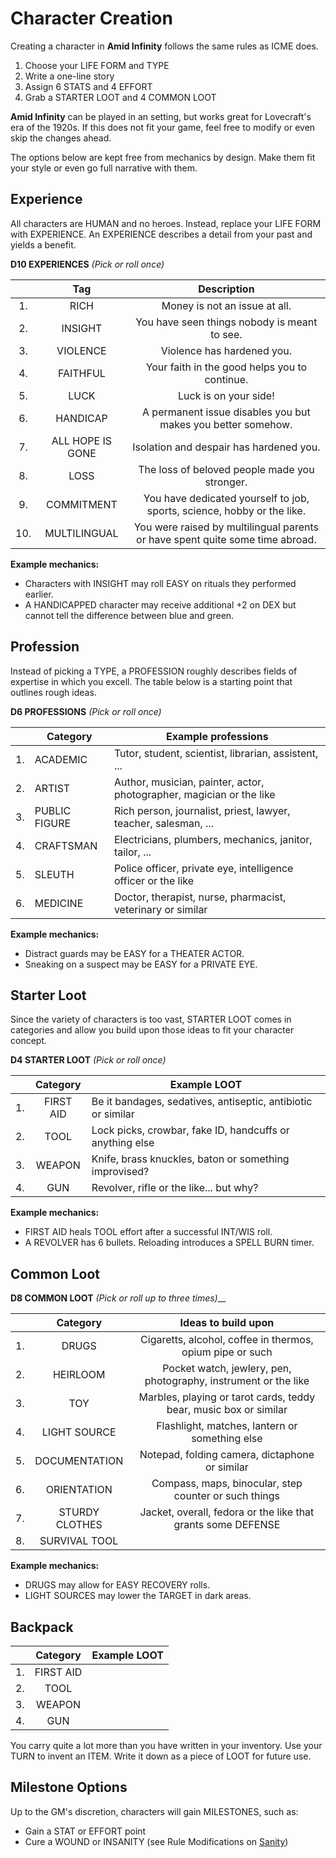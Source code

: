 # Character Creation

Creating a character in **Amid Infinity** follows the same rules as ICME does.

1. Choose your LIFE FORM and TYPE
2. Write a one-line story
3. Assign 6 STATS and 4 EFFORT
4. Grab a STARTER LOOT and 4 COMMON LOOT

**Amid Infinity** can be played in an setting, but works great for Lovecraft's era of the 1920s. If this does not fit 
your game, feel free to modify or even skip the changes ahead.

The options below are kept free from mechanics by design. Make them fit your style or even go full narrative with them.

## Experience

All characters are HUMAN and no heroes. Instead, replace your LIFE FORM with EXPERIENCE. An EXPERIENCE describes a 
detail from your past and yields a benefit.

**D10 EXPERIENCES** _(Pick or roll once)_

|     |       Tag        |                                  Description                                  |
|:---:|:----------------:|:-----------------------------------------------------------------------------:|
| 1.  |       RICH       |                         Money is not an issue at all.                         |
| 2.  |     INSIGHT      |                 You have seen things nobody is meant to see.                  |
| 3.  |     VIOLENCE     |                          Violence has hardened you.                           |
| 4.  |     FAITHFUL     |                 Your faith in the good helps you to continue.                 |
| 5.  |       LUCK       |                             Luck is on your side!                             |
| 6.  |     HANDICAP     |         A permanent issue disables you but makes you better somehow.          |
| 7.  | ALL HOPE IS GONE |                    Isolation and despair has hardened you.                    |
| 8.  |       LOSS       |                 The loss of beloved people made you stronger.                 |
| 9.  |    COMMITMENT    |    You have dedicated yourself to job, sports, science, hobby or the like.    |
| 10. |   MULTILINGUAL   | You were raised by multilingual parents or have spent quite some time abroad. |

**Example mechanics:**

- Characters with INSIGHT may roll EASY on rituals they performed earlier.
- A HANDICAPPED character may receive additional +2 on DEX but cannot tell the difference between blue and green.

## Profession

Instead of picking a TYPE, a PROFESSION roughly describes fields of expertise in which you excell. The table below is 
a starting point that outlines rough ideas.

**D6 PROFESSIONS** _(Pick or roll once)_

|     | Category      | Example professions                                                  |
|:---:|---------------|----------------------------------------------------------------------|
| 1.  | ACADEMIC      | Tutor, student, scientist, librarian, assistent, ...                 |
| 2.  | ARTIST        | Author, musician, painter, actor, photographer, magician or the like |
| 3.  | PUBLIC FIGURE | Rich person, journalist, priest, lawyer, teacher, salesman, ...      |
| 4.  | CRAFTSMAN     | Electricians, plumbers, mechanics, janitor, tailor, ...              |
| 5.  | SLEUTH        | Police officer, private eye, intelligence officer or the like        |
| 6.  | MEDICINE      | Doctor, therapist, nurse, pharmacist, veterinary or similar          |

**Example mechanics:**

- Distract guards may be EASY for a THEATER ACTOR.
- Sneaking on a suspect may be EASY for a PRIVATE EYE.

## Starter Loot

Since the variety of characters is too vast, STARTER LOOT comes in categories and allow you build upon those ideas to 
fit your character concept.

**D4 STARTER LOOT** _(Pick or roll once)_

|     | Category  | Example LOOT                                                 |
|:---:|:---------:|--------------------------------------------------------------|
| 1.  | FIRST AID | Be it bandages, sedatives, antiseptic, antibiotic or similar |
| 2.  |   TOOL    | Lock picks, crowbar, fake ID, handcuffs or anything else     |
| 3.  |  WEAPON   | Knife, brass knuckles, baton or something improvised?        |
| 4.  |    GUN    | Revolver, rifle or the like... but why?                      |

**Example mechanics:**

- FIRST AID heals TOOL effort after a successful INT/WIS roll.
- A REVOLVER has 6 bullets. Reloading introduces a SPELL BURN timer.

## Common Loot

**D8 COMMON LOOT** _(Pick or roll up to three times)___

|     |    Category    |                        Ideas to build upon                        |
|:---:|:--------------:|:-----------------------------------------------------------------:|
| 1.  |     DRUGS      |     Cigaretts, alcohol, coffee in thermos, opium pipe or such     |
| 2.  |    HEIRLOOM    |  Pocket watch, jewlery, pen, photography, instrument or the like  |
| 3.  |      TOY       | Marbles, playing or tarot cards, teddy bear, music box or similar |
| 4.  |  LIGHT SOURCE  |          Flashlight, matches, lantern or something else           |
| 5.  | DOCUMENTATION  |          Notepad, folding camera, dictaphone or similar           |
| 6.  |  ORIENTATION   |       Compass, maps, binocular, step counter or such things       |
| 7.  | STURDY CLOTHES |   Jacket, overall, fedora or the like that grants some DEFENSE    |
| 8.  | SURVIVAL TOOL  |                                                                   |

**Example mechanics:**

- DRUGS may allow for EASY RECOVERY rolls.
- LIGHT SOURCES may lower the TARGET in dark areas.

## Backpack

|     |  Category  | Example LOOT  |
|:---:|:----------:|:-------------:|
| 1.  | FIRST AID  |               |
| 2.  |    TOOL    |               |
| 3.  |   WEAPON   |               |
| 4.  |    GUN     |               |

You carry quite a lot more than you have written in your inventory. Use your TURN to invent an ITEM. Write it down as 
a piece of LOOT for future use.

## Milestone Options

Up to the GM's discretion, characters will gain MILESTONES, such as:

- Gain a STAT or EFFORT point
- Cure a WOUND or INSANITY (see Rule Modifications on [Sanity](03_rule_mods.md#Sanity))
